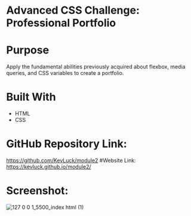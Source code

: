 # Advanced CSS Challenge: Professional Portfolio

# Purpose
Apply the fundamental abilities previously acquired about flexbox, media queries, and CSS variables to create a portfolio. 

# Built With
* HTML
* CSS

# GitHub Repository Link: 
https://github.com/KevLuck/module2
#Website Link:
https://kevluck.github.io/module2/
# Screenshot:
![127 0 0 1_5500_index html (1)](https://user-images.githubusercontent.com/116979866/231660756-5b188a2f-e76b-4c8d-8891-4c8a38816be7.png)
